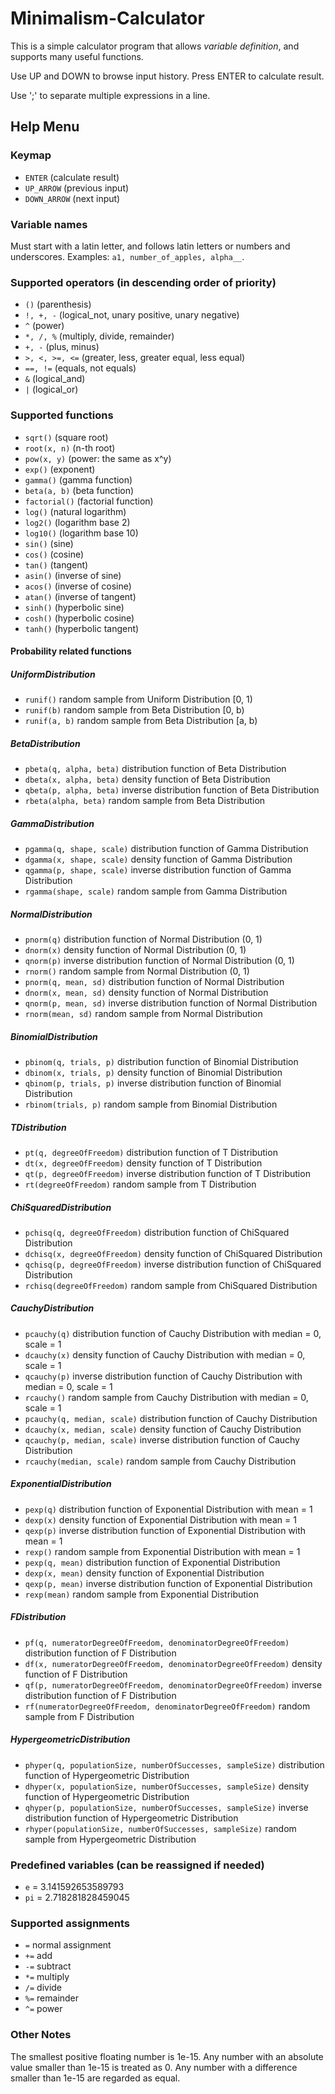 # Minimalism-Calculator

This is a simple calculator program that allows _variable definition_,
and supports many useful functions.

Use UP and DOWN to browse input history.
Press ENTER to calculate result.

Use ';' to separate multiple expressions in a line.

## Help Menu

### Keymap

- ```ENTER``` (calculate result)
- ```UP_ARROW``` (previous input)
- ```DOWN_ARROW``` (next input)

### Variable names

Must start with a latin letter, and follows latin letters or numbers and underscores. Examples: ```a1, number_of_apples, alpha__```.

### Supported operators (in descending order of priority)

- ```()``` (parenthesis)
- ```!, +, -``` (logical_not, unary positive, unary negative)
- ```^``` (power)
- ```*, /, %``` (multiply, divide, remainder)
- ```+, -``` (plus, minus)
- ```>, <, >=, <=``` (greater, less, greater equal, less equal)
- ```==, !=``` (equals, not equals)
- ```&``` (logical_and)
- ```|``` (logical_or)

### Supported functions

- ```sqrt()``` (square root)
- ```root(x, n)``` (n-th root)
- ```pow(x, y)``` (power: the same as x^y)
- ```exp()``` (exponent)
- ```gamma()``` (gamma function)
- ```beta(a, b)``` (beta function)
- ```factorial()``` (factorial function)
- ```log()``` (natural logarithm)
- ```log2()``` (logarithm base 2)
- ```log10()``` (logarithm base 10)
- ```sin()``` (sine)
- ```cos()``` (cosine)
- ```tan()``` (tangent)
- ```asin()``` (inverse of sine)
- ```acos()``` (inverse of cosine)
- ```atan()``` (inverse of tangent)
- ```sinh()``` (hyperbolic sine)
- ```cosh()``` (hyperbolic cosine)
- ```tanh()``` (hyperbolic tangent)

#### Probability related functions

##### UniformDistribution

- ```runif()``` random sample from Uniform Distribution [0, 1)
- ```runif(b)``` random sample from Beta Distribution [0, b)
- ```runif(a, b)``` random sample from Beta Distribution [a, b)

##### BetaDistribution

- ```pbeta(q, alpha, beta)``` distribution function of Beta Distribution
- ```dbeta(x, alpha, beta)``` density function of Beta Distribution
- ```qbeta(p, alpha, beta)``` inverse distribution function of Beta Distribution
- ```rbeta(alpha, beta)``` random sample from Beta Distribution

##### GammaDistribution

- ```pgamma(q, shape, scale)``` distribution function of Gamma Distribution
- ```dgamma(x, shape, scale)``` density function of Gamma Distribution
- ```qgamma(p, shape, scale)``` inverse distribution function of Gamma Distribution
- ```rgamma(shape, scale)``` random sample from Gamma Distribution

##### NormalDistribution

- ```pnorm(q)``` distribution function of Normal Distribution (0, 1)
- ```dnorm(x)``` density function of Normal Distribution (0, 1)
- ```qnorm(p)``` inverse distribution function of Normal Distribution (0, 1)
- ```rnorm()``` random sample from Normal Distribution (0, 1)
- ```pnorm(q, mean, sd)``` distribution function of Normal Distribution
- ```dnorm(x, mean, sd)``` density function of Normal Distribution
- ```qnorm(p, mean, sd)``` inverse distribution function of Normal Distribution
- ```rnorm(mean, sd)``` random sample from Normal Distribution

##### BinomialDistribution

- ```pbinom(q, trials, p)``` distribution function of Binomial Distribution
- ```dbinom(x, trials, p)``` density function of Binomial Distribution
- ```qbinom(p, trials, p)``` inverse distribution function of Binomial Distribution
- ```rbinom(trials, p)``` random sample from Binomial Distribution

##### TDistribution

- ```pt(q, degreeOfFreedom)``` distribution function of T Distribution
- ```dt(x, degreeOfFreedom)``` density function of T Distribution
- ```qt(p, degreeOfFreedom)``` inverse distribution function of T Distribution
- ```rt(degreeOfFreedom)``` random sample from T Distribution

##### ChiSquaredDistribution

- ```pchisq(q, degreeOfFreedom)``` distribution function of ChiSquared Distribution
- ```dchisq(x, degreeOfFreedom)``` density function of ChiSquared Distribution
- ```qchisq(p, degreeOfFreedom)``` inverse distribution function of ChiSquared Distribution
- ```rchisq(degreeOfFreedom)``` random sample from ChiSquared Distribution

##### CauchyDistribution

- ```pcauchy(q)``` distribution function of Cauchy Distribution with median = 0, scale = 1
- ```dcauchy(x)``` density function of Cauchy Distribution with median = 0, scale = 1
- ```qcauchy(p)``` inverse distribution function of Cauchy Distribution with median = 0, scale = 1
- ```rcauchy()``` random sample from Cauchy Distribution with median = 0, scale = 1
- ```pcauchy(q, median, scale)``` distribution function of Cauchy Distribution
- ```dcauchy(x, median, scale)``` density function of Cauchy Distribution
- ```qcauchy(p, median, scale)``` inverse distribution function of Cauchy Distribution
- ```rcauchy(median, scale)``` random sample from Cauchy Distribution

##### ExponentialDistribution

- ```pexp(q)``` distribution function of Exponential Distribution with mean = 1
- ```dexp(x)``` density function of Exponential Distribution with mean = 1
- ```qexp(p)``` inverse distribution function of Exponential Distribution with mean = 1
- ```rexp()``` random sample from Exponential Distribution with mean = 1
- ```pexp(q, mean)``` distribution function of Exponential Distribution
- ```dexp(x, mean)``` density function of Exponential Distribution
- ```qexp(p, mean)``` inverse distribution function of Exponential Distribution
- ```rexp(mean)``` random sample from Exponential Distribution

##### FDistribution

- ```pf(q, numeratorDegreeOfFreedom, denominatorDegreeOfFreedom)``` distribution function of F Distribution
- ```df(x, numeratorDegreeOfFreedom, denominatorDegreeOfFreedom)``` density function of F Distribution
- ```qf(p, numeratorDegreeOfFreedom, denominatorDegreeOfFreedom)``` inverse distribution function of F Distribution
- ```rf(numeratorDegreeOfFreedom, denominatorDegreeOfFreedom)``` random sample from F Distribution

##### HypergeometricDistribution

- ```phyper(q, populationSize, numberOfSuccesses, sampleSize)``` distribution function of Hypergeometric Distribution
- ```dhyper(x, populationSize, numberOfSuccesses, sampleSize)``` density function of Hypergeometric Distribution
- ```qhyper(p, populationSize, numberOfSuccesses, sampleSize)``` inverse distribution function of Hypergeometric Distribution
- ```rhyper(populationSize, numberOfSuccesses, sampleSize)``` random sample from Hypergeometric Distribution

### Predefined variables (can be reassigned if needed)

- ```e``` = 3.141592653589793
- ```pi``` = 2.718281828459045

### Supported assignments

- ```=``` normal assignment
- ```+=``` add
- ```-=``` subtract
- ```*=``` multiply
- ```/=``` divide
- ```%=``` remainder
- ```^=``` power

### Other Notes

The smallest positive floating number is 1e-15.
Any number with an absolute value smaller than 1e-15 is treated as 0.
Any number with a difference smaller than 1e-15 are regarded as equal.
